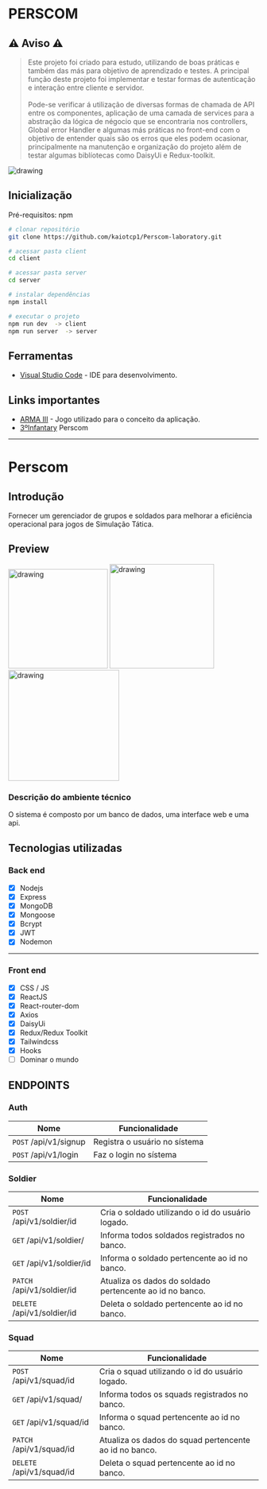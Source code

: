 # PERSCOM

## ⚠️ Aviso ⚠️
> Este projeto foi criado para estudo, utilizando de boas práticas e também das más para objetivo de aprendizado e testes.
> A principal função deste projeto foi implementar e testar formas de autenticação e interação entre cliente e servidor.
> <br> <br>
> Pode-se verificar á utilização de diversas formas de chamada de API entre os componentes, aplicação de uma camada de services
> para a abstração da lógica de négocio que se encontraria nos controllers, Global error Handler e algumas más práticas no front-end com o objetivo
> de entender quais são os erros que eles podem ocasionar, principalmente na manutenção e organização do projeto além de
> testar algumas biblíotecas como DaisyUi e Redux-toolkit.

<img src="https://github.com/kaiotcp1/Perscom-laboratory/assets/31595749/43ab2762-7a35-4d93-9de6-ea171293cbaf" alt="drawing"/>


## Inicialização
Pré-requisitos: npm 

```bash
# clonar repositório
git clone https://github.com/kaiotcp1/Perscom-laboratory.git

# acessar pasta client
cd client

# acessar pasta server
cd server 

# instalar dependências
npm install

# executar o projeto
npm run dev  -> client
npm run server  -> server

```

## Ferramentas
* [Visual Studio Code](https://code.visualstudio.com) - IDE para desenvolvimento.

## Links importantes
* [ARMA III](https://code.visualstudio.com) - Jogo utilizado para o conceito da aplicação.
* [3ºInfantary](https://3rdinf.us/perscom/personnel/roster/1-personnel-files/) Perscom
----
# Perscom

## Introdução

Fornecer um gerenciador de grupos e soldados para melhorar a eficiência operacional para jogos de Simulação Tática.

## Preview 
<img src="https://github.com/kaiotcp1/Perscom-laboratory/assets/31595749/2401c495-89ce-40a5-b865-74ad0e5575f1" alt="drawing" width="200"/>
<img src="https://github.com/kaiotcp1/Perscom-laboratory/assets/31595749/c269faeb-e6e6-43b5-9d16-01bacac7ae3c" alt="drawing" width="210"/>
<img src="https://github.com/kaiotcp1/Perscom-laboratory/assets/31595749/a311c3d4-2bdd-48c2-957d-6ace7250b01b" alt="drawing" width="223"/>

### Descrição do ambiente técnico
O sistema é composto por um banco de dados, uma interface web e uma api.

## Tecnologias utilizadas
### Back end
 - [x] Nodejs
 - [x] Express
 - [x] MongoDB
 - [x] Mongoose
 - [x] Bcrypt
 - [x] JWT
 - [x] Nodemon
-----
### Front end
 - [x] CSS / JS
 - [x] ReactJS
 - [x] React-router-dom
 - [x] Axios
 - [x] DaisyUi
 - [x] Redux/Redux Toolkit
 - [x] Tailwindcss
 - [x] Hooks
 - [ ] Dominar o mundo

## ENDPOINTS

### Auth
| Nome | Funcionalidade|
|------|--------------|
|```POST``` /api/v1/signup|Registra o usuário no sístema|
|```POST``` /api/v1/login|Faz o login no sístema|

### Soldier
| Nome | Funcionalidade|
|------|--------------|
|```POST``` /api/v1/soldier/id|Cria o soldado utilizando o id do usuário logado.|
|```GET``` /api/v1/soldier/|Informa todos soldados registrados no banco.|
|```GET``` /api/v1/soldier/id|Informa o soldado pertencente ao id no banco.|
|```PATCH``` /api/v1/soldier/id|Atualiza os dados do soldado pertencente ao id no banco.|
|```DELETE``` /api/v1/soldier/id|Deleta o soldado pertencente ao id no banco.|

### Squad
| Nome | Funcionalidade|
|------|--------------|
|```POST``` /api/v1/squad/id|Cria o squad utilizando o id do usuário logado.|
|```GET``` /api/v1/squad/|Informa todos os squads registrados no banco.|
|```GET``` /api/v1/squad/id|Informa o squad pertencente ao id no banco.|
|```PATCH``` /api/v1/squad/id|Atualiza os dados do squad pertencente ao id no banco.|
|```DELETE``` /api/v1/squad/id|Deleta o squad pertencente ao id no banco.|
